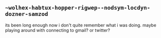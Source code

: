 ## `~wolhex-habtux-hopper-rigwep--nodsym-locdyn-dozner-samzod`
its been long enough now i don't quite remember what i was doing. maybe playing around with connecting to gmail? or twitter?